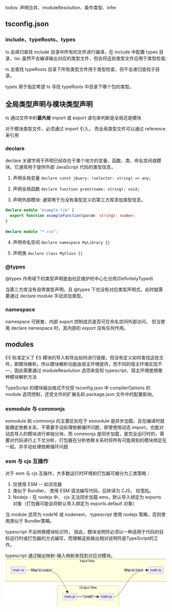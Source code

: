 todos: 声明合并、moduleResolution、条件类型、infer

## tsconfig.json

### include、typeRoots、types

ts 会递归查找 include 目录中所有的文件进行编译，在 include 中配置 types 目录，tsc 虽然不会编译输出对应的类型文件，但会将这些类型文件应用于类型检查;

ts 会查找 typeRoots 目录下所有类型文件用于类型检查，但不会递归查找子目录。

types 用于指定希望 ts 寻找 typeRoots 中目录下哪个包的类型。


## 全局类型声明与模块类型声明 

ts 通过文件中的**最外层** import 或 export 语句来判断是全局还是模块

对于模块类型文件，必须通过 import 引入， 而全局类型文件可以通过 reference 来引用

### declare 

declare 关键字用于声明已经存在于某个地方的变量、函数、类、命名空间或模块。它通常用于提供外部 JavaScript 代码的类型信息，
1.  声明全局变量
`declare const jQuery: (selector: string) => any;`

2. 声明全局函数
`declare function greet(name: string): void;`

3. 声明外部模块: 通常用于为没有类型定义的第三方库添加类型信息。
```ts
declare module "example-lib" {
  export function exampleFunction(param: string): number;
}

declare module "*.css";
```

4. 声明命名空间
`declare namespace MyLibrary {}`

5. 声明类
`declare class MyClass {}`

### @types
@types 作用域下的类型声明是由社区维护的中心化仓库(DefinitelyTyped)

当第三方库没有自带类型声明，且 @types 下也没有对应类型声明式，此时就需要通过 declare module 手动添加类型。

### namespace

namespace 可嵌套，内部 export 控制成员是否可在命名空间外部访问， 但当使用 declare namespace 时，其内部的 export 没有任何作用。


## modules 

ES 标准定义了 ES 模块的导入和导出如何进行链接，但没有定义如何查找这些文件，即模块解析。所以模块解析功能由宿主环境提供，而不同的宿主环境实现不一，因此需要通过 moduleResolution 选项来告知 typescript，宿主环境使用哪种模块解析方法

TypeScript 的模块输出格式不仅受 tsconfig.json 中 compilerOptions 的 module 选项控制，还受文件的扩展名和 package.json 文件中的配置影响。

### esmodule 与 commonjs
esmodule 和 commonjs 的主要区别在于 esmodule 是异步加载，且在编译时就能确定依赖关系，不需要手动处理依赖循环问题，即使使用动态 import，也能对动态导入的模块进行单独分块，而 commonjs 是同步加载，是完全运行时的，需要对代码进行上下文分析，打包器在分析依赖关系时将所有可能用到的模块绑定在一起，并手动处理依赖循环问题


### esm 与 cjs 互操作
对于 esm 与 cjs 互操作，大多数运行时环境和打包器可被分为三类策略：
1. 仅使用 ESM -- 如浏览器
2. 类似于 Bundler， 使用 ESM 语法编写代码，后转译为 CJS， 较宽松。
3. Nodejs - 在 nodejs 中， cjs 无法同步加载 ems，默认导入绑定为 exports 对象（打包器可能会将默认导入绑定为 exports.default 对象）

当 module 选项为 node16 或 nodenext， typescript 使用 nodejs 策略，否则使用类似于 Bundler策略。

typescript 不会转换模块标识符， 因此，模块说明符必须以一种适用于代码的目标运行时或打包器的方式编写，而理解这些输出相对说明符是TypeScript的工作。

typescript 通过输出映射-输入映射来找到对应对模块。
![alt text](image.png)